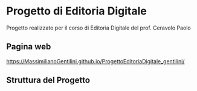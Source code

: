 # Progetto di Editoria Digitale
Progetto realizzato per il corso di Editoria Digitale del prof. Ceravolo Paolo

## Pagina web

https://MassimilianoGentilini.github.io/ProgettoEditoriaDigitale_gentilini/


## Struttura del Progetto
